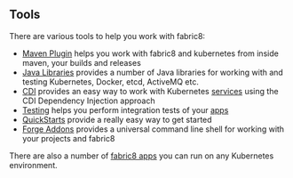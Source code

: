## Tools

There are various tools to help you work with fabric8:

* [Maven Plugin](mavenPlugin.html) helps you work with fabric8 and kubernetes from inside maven, your builds and releases
* [Java Libraries](javaLibraries.html) provides a number of Java libraries for working with and testing Kubernetes, Docker, etcd, ActiveMQ etc.
* [CDI](cdi.html) provides an easy way to work with Kubernetes [services](service.html) using the CDI Dependency Injection approach
* [Testing](testing.html) helps you perform integration tests of your [apps](apps.html)
* [QuickStarts](quickstarts.html) provide a really easy way to get started
* [Forge Addons](forge.html) provides a universal command line shell for working with your projects and fabric8

There are also a number of [fabric8 apps](fabric8Apps.html) you can run on any Kubernetes environment.